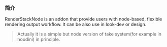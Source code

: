 ### 简介

RenderStackNode is an addon that provide users with node-based, flexible rendering output workflow. It can be also use in look-dev or design.

> Actually it is a simple but node version of take system(for example in houdini) in principle.